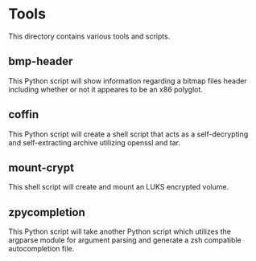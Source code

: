 # Tools
This directory contains various tools and scripts.

## bmp-header
This Python script will show information regarding a bitmap files header
including whether or not it appeares to be an x86 polyglot.

## coffin
This Python script will create a shell script that acts as a self-decrypting
and self-extracting archive utilizing openssl and tar.

## mount-crypt
This shell script will create and mount an LUKS encrypted volume.

## zpycompletion
This Python script will take another Python script which utilizes the argparse
module for argument parsing and generate a zsh compatible autocompletion file.
